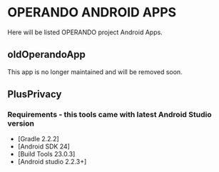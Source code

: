 OPERANDO ANDROID APPS
=========================
Here will be listed OPERANDO project Android Apps.

oldOperandoApp
----------------------
This app is no longer maintained and will be removed soon.

PlusPrivacy
----------------------
### Requirements - this tools came with latest Android Studio version
- [Gradle 2.2.2]
- [Android SDK 24]
- [Build Tools 23.0.3]
- [Android studio 2.2.3+]
